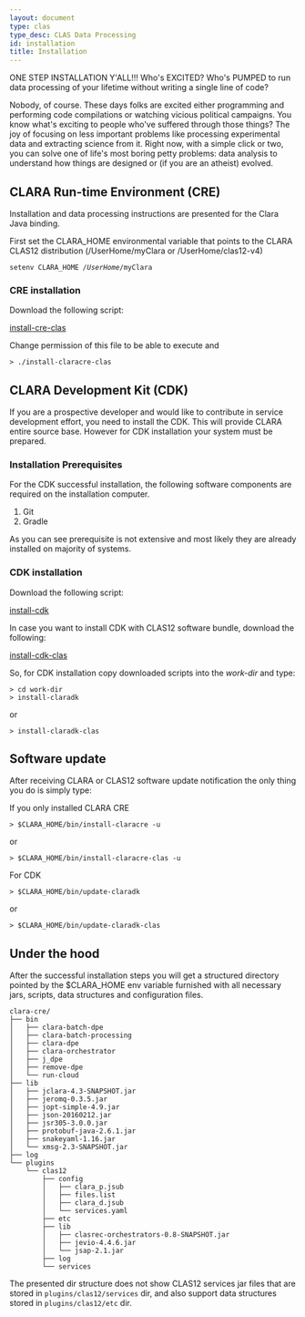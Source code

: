 ```yaml
---
layout: document
type: clas
type_desc: CLAS Data Processing
id: installation
title: Installation
---
```


ONE STEP INSTALLATION Y'ALL!!! Who's EXCITED?
Who's PUMPED to run data processing of your lifetime
without writing a single line of code?

Nobody, of course.
These days folks are excited either programming
and performing code compilations
or watching vicious political campaigns.
You know what's exciting to people who've suffered through those things?
The joy of focusing on less important problems
like processing experimental data and extracting science from it.
Right now, with a simple click or two,
you can solve one of life's most boring petty problems:
data analysis to understand how things are designed
or (if you are an atheist) evolved.

## CLARA Run-time Environment (CRE)

Installation and data processing instructions are presented
for the Clara Java binding.

First set the CLARA\_HOME environmental variable that points
to the CLARA CLAS12 distribution (/UserHome/myClara or /UserHome/clas12-v4)
 
<div class="note info">
<code>setenv CLARA_HOME <em>/UserHome</em>/myClara</code>
</div>

### CRE installation

Download the following script:

 
<div class="download" id="hack">
  <a href="{{ site.baseurl }}/_downloads/install-claracre-clas">install-cre-clas</a>
</div>

Change permission of this file to be able to execute and 

```
> ./install-claracre-clas
```
 
## CLARA Development Kit (CDK)

If you are a prospective developer and would like to contribute in service
development effort, you need to install the CDK.
This will provide CLARA entire source base.
However for CDK installation your system must be prepared.

### Installation Prerequisites

For the CDK successful installation,
the following software components are required on the installation computer.

1.  Git
2.  Gradle

As you can see prerequisite is not extensive
and most likely they are already installed on majority of systems.

### CDK installation

Download the following script:

<div class="download">
  <a href="{{ site.baseurl }}/_downloads/install-claradk">install-cdk</a>
</div>

In case you want to install CDK with CLAS12 software bundle,
download the following:

<div class="download">
  <a href="{{ site.baseurl }}/_downloads/install-claradk-clas">install-cdk-clas</a>
</div>

So, for CDK installation copy downloaded scripts into the *work-dir* and type:

```
> cd work-dir
> install-claradk
```

or

```
> install-claradk-clas
```

## Software update

After receiving CLARA or CLAS12 software update notification
the only thing you do is simply type:

If you only installed CLARA CRE

```
> $CLARA_HOME/bin/install-claracre -u
```

or

```
> $CLARA_HOME/bin/install-claracre-clas -u
```

For CDK

```
> $CLARA_HOME/bin/update-claradk
```
or

```
> $CLARA_HOME/bin/update-claradk-clas
```

## Under the hood

After the successful installation steps you will get a structured directory
pointed by the \$CLARA\_HOME env variable furnished with all necessary
jars, scripts, data structures and configuration files.

```
clara-cre/
├── bin
│   ├── clara-batch-dpe
│   ├── clara-batch-processing
│   ├── clara-dpe
│   ├── clara-orchestrator
│   ├── j_dpe
│   ├── remove-dpe
│   └── run-cloud
├── lib
│   ├── jclara-4.3-SNAPSHOT.jar
│   ├── jeromq-0.3.5.jar
│   ├── jopt-simple-4.9.jar
│   ├── json-20160212.jar
│   ├── jsr305-3.0.0.jar
│   ├── protobuf-java-2.6.1.jar
│   ├── snakeyaml-1.16.jar
│   └── xmsg-2.3-SNAPSHOT.jar
├── log
└── plugins
    └── clas12
        ├── config
        │   ├── clara_p.jsub
        │   ├── files.list
        │   ├── clara_d.jsub
        │   └── services.yaml
        ├── etc
        ├── lib
        │   ├── clasrec-orchestrators-0.8-SNAPSHOT.jar
        │   ├── jevio-4.4.6.jar
        │   └── jsap-2.1.jar
        ├── log
        └── services
```

The presented dir structure does not show CLAS12 services jar files
that are stored in `plugins/clas12/services` dir,
and also support data structures stored in `plugins/clas12/etc` dir.
